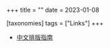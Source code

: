 +++
title = ""
date = 2023-01-08

[taxonomies]
tags = ["Links"]
+++ 
- [中文排版指南](https://github.com/aaranxu/chinese-copywriting-guidelines)
<!-- more -->